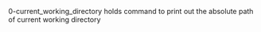 0-current_working_directory holds command to print out the absolute path of current working directory
